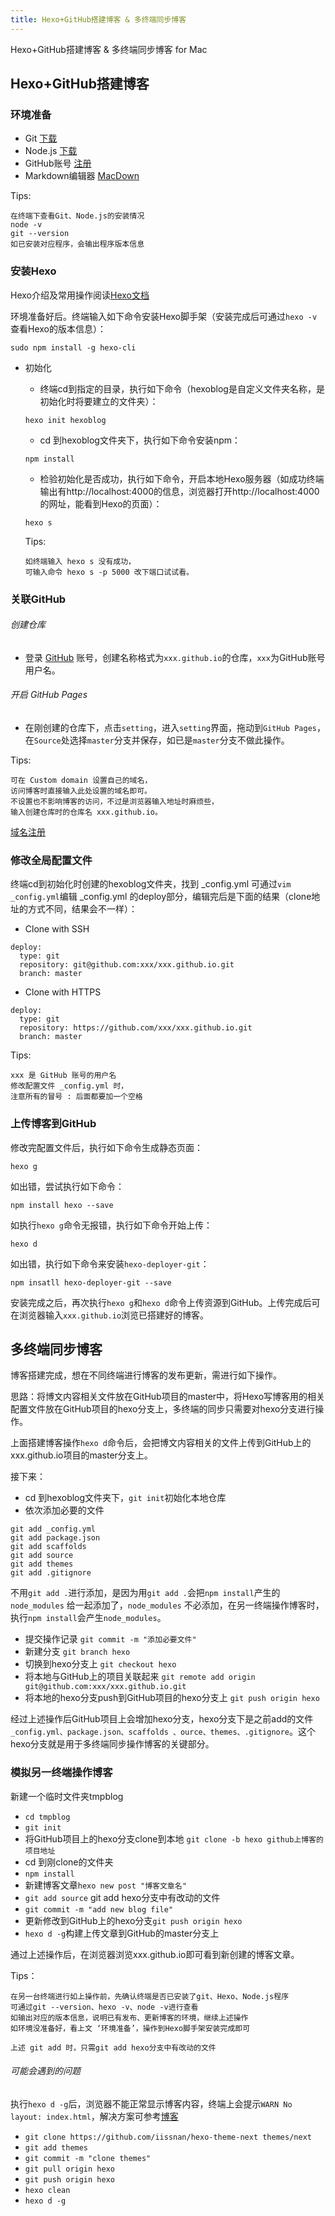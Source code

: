```yaml
---
title: Hexo+GitHub搭建博客 & 多终端同步博客
---
```

Hexo+GitHub搭建博客 & 多终端同步博客 for Mac

## Hexo+GitHub搭建博客

### 环境准备

* Git       [下载](https://git-scm.com)
* Node.js   [下载](https://nodejs.org/en/)
* GitHub账号 [注册](https://github.com)
* Markdown编辑器 [MacDown](https://macdown.uranusjr.com)

Tips:

```
在终端下查看Git、Node.js的安装情况
node -v
git --version
如已安装对应程序，会输出程序版本信息
```

### 安装Hexo

Hexo介绍及常用操作阅读[Hexo文档](https://hexo.io/zh-cn/docs/)

环境准备好后。终端输入如下命令安装Hexo脚手架（安装完成后可通过`hexo -v`查看Hexo的版本信息）：

```
sudo npm install -g hexo-cli
```

* 初始化
  * 终端cd到指定的目录，执行如下命令（hexoblog是自定义文件夹名称，是初始化时将要建立的文件夹）：
  
  ```
  hexo init hexoblog
  ```
  
  * cd 到hexoblog文件夹下，执行如下命令安装npm：
  
  ```
  npm install
  ```
  
  * 检验初始化是否成功，执行如下命令，开启本地Hexo服务器（如成功终端输出有http://localhost:4000的信息，浏览器打开http://localhost:4000的网址，能看到Hexo的页面）：

  ```
  hexo s
  ```
  
  Tips:
  
  ```
  如终端输入 hexo s 没有成功，
  可输入命令 hexo s -p 5000 改下端口试试看。
  ```
  
### 关联GitHub

###### 创建仓库

* 登录 [GitHub](https://github.com) 账号，创建名称格式为`xxx.github.io`的仓库，`xxx`为GitHub账号用户名。

###### 开启 GitHub Pages

* 在刚创建的仓库下，点击`setting`，进入`setting`界面，拖动到`GitHub Pages`，在`Source`处选择`master`分支并保存，如已是`master`分支不做此操作。

 Tips:
 
 ```
 可在 Custom domain 设置自己的域名，
 访问博客时直接输入此处设置的域名即可。
 不设置也不影响博客的访问，不过是浏览器输入地址时麻烦些，
 输入创建仓库时的仓库名 xxx.github.io。
 ```
 
 [域名注册](https://wanwang.aliyun.com/?spm=5176.8142029.735711.62.3d2c6d3ex1u7aA)
 
### 修改全局配置文件

终端cd到初始化时创建的hexoblog文件夹，找到 _config.yml 可通过`vim _config.yml`编辑 _config.yml 的deploy部分，编辑完后是下面的结果（clone地址的方式不同，结果会不一样）：

* Clone with SSH

```
deploy:
  type: git
  repository: git@github.com:xxx/xxx.github.io.git
  branch: master
```

* Clone with HTTPS

```
deploy:
  type: git
  repository: https://github.com/xxx/xxx.github.io.git
  branch: master
```

Tips:

```
xxx 是 GitHub 账号的用户名
修改配置文件 _config.yml 时，
注意所有的冒号 : 后面都要加一个空格
```

### 上传博客到GitHub

修改完配置文件后，执行如下命令生成静态页面：

```
hexo g
```

如出错，尝试执行如下命令：

```
npm install hexo --save
```

如执行`hexo g`命令无报错，执行如下命令开始上传：

```
hexo d
```

如出错，执行如下命令来安装`hexo-deployer-git`：

```
npm insatll hexo-deployer-git --save
```

安装完成之后，再次执行`hexo g`和`hexo d`命令上传资源到GitHub。上传完成后可在浏览器输入`xxx.github.io`浏览已搭建好的博客。

## 多终端同步博客

博客搭建完成，想在不同终端进行博客的发布更新，需进行如下操作。

思路：将博文内容相关文件放在GitHub项目的master中，将Hexo写博客用的相关配置文件放在GitHub项目的hexo分支上，多终端的同步只需要对hexo分支进行操作。

上面搭建博客操作`hexo d`命令后，会把博文内容相关的文件上传到GitHub上的xxx.github.io项目的master分支上。

接下来：

* cd 到hexoblog文件夹下，`git init`初始化本地仓库
* 依次添加必要的文件

```
git add _config.yml
git add package.json
git add scaffolds
git add source
git add themes
git add .gitignore
```

不用`git add .`进行添加，是因为用`git add .`会把`npm install`产生的 `node_modules` 给一起添加了，`node_modules` 不必添加，在另一终端操作博客时，执行`npm install`会产生`node_modules`。

* 提交操作记录 `git commit -m "添加必要文件"`
* 新建分支 `git branch hexo`
* 切换到hexo分支上 `git checkout hexo`
* 将本地与GitHub上的项目关联起来
`git remote add origin git@github.com:xxx/xxx.github.io.git`
* 将本地的hexo分支push到GitHub项目的hexo分支上
`git push origin hexo`

经过上述操作后GitHub项目上会增加hexo分支，hexo分支下是之前add的文件 `_config.yml、package.json、scaffolds 、ource、themes、.gitignore`。这个hexo分支就是用于多终端同步操作博客的关键部分。

### 模拟另一终端操作博客

新建一个临时文件夹tmpblog

* `cd tmpblog`
* `git init`
* 将GitHub项目上的hexo分支clone到本地
 `git clone -b hexo github上博客的项目地址`
* cd 到刚clone的文件夹
* `npm install`
* 新建博客文章`hexo new post "博客文章名"`
* `git add source` git add hexo分支中有改动的文件
* `git commit -m "add new blog file"`
* 更新修改到GitHub上的hexo分支`git push origin hexo`
* `hexo d -g`构建上传文章到GitHub的master分支上

通过上述操作后，在浏览器浏览xxx.github.io即可看到新创建的博客文章。

Tips：

```
在另一台终端进行如上操作前，先确认终端是否已安装了git、Hexo、Node.js程序
可通过git --version、hexo -v、node -v进行查看
如输出对应的版本信息，说明已有发布、更新博客的环境，继续上述操作
如环境没准备好，看上文 ‘环境准备’，操作到Hexo脚手架安装完成即可
```

```
上述 git add 时，只需git add hexo分支中有改动的文件
```

###### 可能会遇到的问题

执行`hexo d -g`后，浏览器不能正常显示博客内容，终端上会提示`WARN No layout: index.html`，解决方案可参考[博客](http://www.cnblogs.com/LandWind/articles/8952362.html)

* `git clone https://github.com/iissnan/hexo-theme-next themes/next`
* `git add themes`
* `git commit -m "clone themes"`
* `git pull origin hexo`
* `git push origin hexo`
* `hexo clean`
* `hexo d -g`
